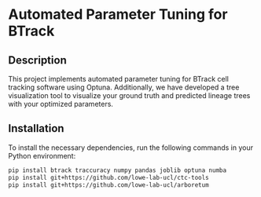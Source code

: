 # Automated Parameter Tuning for BTrack

## Description
This project implements automated parameter tuning for BTrack cell tracking software using Optuna. Additionally, we have developed a tree visualization tool to visualize your ground truth and predicted lineage trees with your optimized parameters.

## Installation
To install the necessary dependencies, run the following commands in your Python environment:

```bash
pip install btrack traccuracy numpy pandas joblib optuna numba
pip install git+https://github.com/lowe-lab-ucl/ctc-tools
pip install git+https://github.com/lowe-lab-ucl/arboretum